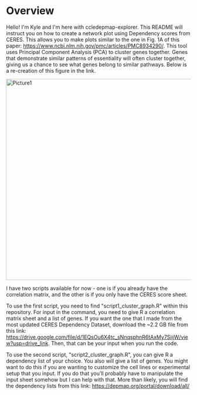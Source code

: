 # Overview
Hello! I'm Kyle and I'm here with ccledepmap-explorer. This README will instruct you on how to create a network plot using Dependency scores from CERES. This allows you to make plots similar to the one in Fig. 1A of this paper: https://www.ncbi.nlm.nih.gov/pmc/articles/PMC8934290/. This tool uses Principal Component Analysis (PCA) to cluster genes together. Genes that demonstrate similar patterns of essentiality will often cluster together, giving us a chance to see what genes belong to similar pathways. Below is a re-creation of this figure in the link.

<img width="548" alt="Picture1" src="https://github.com/kndunlap/ccledepmap-explorer/assets/61035909/0661d973-d2cb-428a-b68a-e441cd1cd491">

I have two scripts available for now - one is if you already have the correlation matrix, and the other is if you only have the CERES score sheet.

To use the first script, you need to find "script1_cluster_graph.R" within this repository. For input in the command, you need to give R a correlation matrix sheet and a list of genes. If you want the one that I made from the most updated CERES Dependency Dataset, download the ~2.2 GB file from this link: https://drive.google.com/file/d/1EQsOu6X4tc_sNnqsphnR6tAxMy7SiijW/view?usp=drive_link. Then, that can be your input when you run the code.

To use the second script, "script2_cluster_graph.R", you can give R a dependency list of your choice. You also will give a list of genes. You might want to do this if you are wanting to customize the cell lines or experimental setup that you input. If you do that you'll probably have to manipulate the input sheet somehow but I can help with that. More than likely, you will find the dependency lists from this link: https://depmap.org/portal/download/all/


